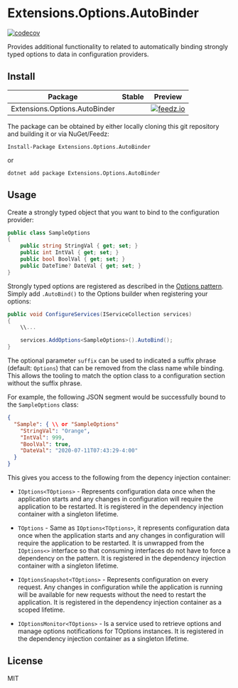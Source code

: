 # Extensions.Options.AutoBinder

[![codecov](https://codecov.io/gh/gowon/Extensions.Options.ConventionalBinding/branch/main/graph/badge.svg?token=S3RDWZCKWF)](https://codecov.io/gh/gowon/Extensions.Options.ConventionalBinding)

Provides additional functionality to related to automatically binding strongly typed options to data in configuration providers.

## Install

|Package|Stable|Preview|
|-|-|-|
|Extensions.Options.AutoBinder||[![feedz.io](https://img.shields.io/badge/endpoint.svg?url=https%3A%2F%2Ff.feedz.io%2Fgowon%2Fpre-release%2Fshield%2FExtensions.Options.ConventionalBinding%2Flatest)](https://f.feedz.io/gowon/pre-release/packages/Extensions.Options.ConventionalBinding/latest/download)|

The package can be obtained by either locally cloning this git repository and building it or via NuGet/Feedz:

```shell
Install-Package Extensions.Options.AutoBinder
```

or

```shell
dotnet add package Extensions.Options.AutoBinder
```

## Usage

Create a strongly typed object that you want to bind to the configuration provider:

```csharp
public class SampleOptions
{
    public string StringVal { get; set; }
    public int IntVal { get; set; }
    public bool BoolVal { get; set; }
    public DateTime? DateVal { get; set; }
}
```

Strongly typed options are registered as described in the [Options pattern](https://docs.microsoft.com/en-us/aspnet/core/fundamentals/configuration/options). Simply add `.AutoBind()` to the Options builder when registering your options:

```csharp
public void ConfigureServices(IServiceCollection services)
{
    \\...

    services.AddOptions<SampleOptions>().AutoBind();
}
```

The optional parameter `suffix` can be used to indicated a suffix phrase (default: `Options`) that can be removed from the class name while binding. This allows the tooling to match the option class to a configuration section without the suffix phrase.

For example, the following JSON segment would be successfully bound to the `SampleOptions` class:

```json
{
  "Sample": { \\ or "SampleOptions"
    "StringVal": "Orange",
    "IntVal": 999,
    "BoolVal": true,
    "DateVal": "2020-07-11T07:43:29-4:00"
  }
}
```

This gives you access to the following from the depency injection container:

- `IOptions<TOptions>` - Represents configuration data once when the application starts and any changes in configuration will require the application to be restarted. It is registered in the dependency injection container with a singleton lifetime.

- `TOptions` - Same as `IOptions<TOptions>`, it represents configuration data once when the application starts and any changes in configuration will require the application to be restarted. It is unwrapped from the `IOptions<>` interface so that consuming interfaces do not have to force a dependency on the pattern. It is registered in the dependency injection container with a singleton lifetime.

- `IOptionsSnapshot<TOptions>` - Represents configuration on every request. Any changes in configuration while the application is running will be available for new requests without the need to restart the application. It is registered in the dependency injection container as a scoped lifetime.

- `IOptionsMonitor<TOptions>` - Is a service used to retrieve options and manage options notifications for TOptions instances. It is registered in the dependency injection container as a singleton lifetime.

## License

MIT
